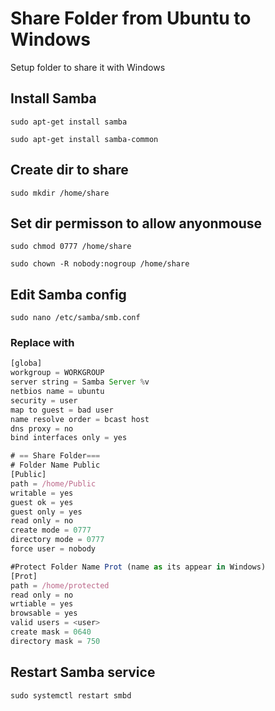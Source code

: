 # Share Folder from Ubuntu to Windows

Setup folder to share it with Windows

## Install Samba

`sudo apt-get install samba`

`sudo apt-get install samba-common`

## Create dir to share

`sudo mkdir /home/share`

## Set dir permisson to allow anyonmouse

`sudo chmod 0777 /home/share`

`sudo chown -R nobody:nogroup /home/share`

## Edit Samba config

`sudo nano /etc/samba/smb.conf`

### Replace with

```js
[globa]
workgroup = WORKGROUP
server string = Samba Server %v
netbios name = ubuntu
security = user
map to guest = bad user
name resolve order = bcast host
dns proxy = no
bind interfaces only = yes

# == Share Folder===
# Folder Name Public
[Public]
path = /home/Public
writable = yes
guest ok = yes
guest only = yes
read only = no
create mode = 0777
directory mode = 0777
force user = nobody

#Protect Folder Name Prot (name as its appear in Windows)
[Prot]
path = /home/protected
read only = no
wrtiable = yes
browsable = yes
valid users = <user>
create mask = 0640
directory mask = 750
```
## Restart Samba service

`sudo systemctl restart smbd`
